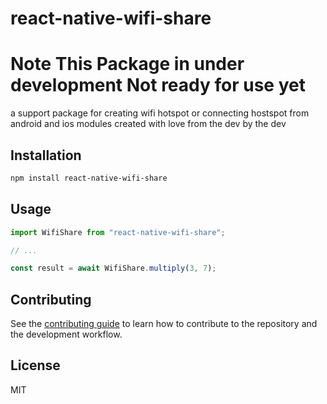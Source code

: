 # react-native-wifi-share

# Note This Package in under development Not ready for use yet

a support package for creating wifi hotspot or connecting hostspot from android and ios modules created with love from the dev by the dev

## Installation

```sh
npm install react-native-wifi-share
```

## Usage

```js
import WifiShare from "react-native-wifi-share";

// ...

const result = await WifiShare.multiply(3, 7);
```

## Contributing

See the [contributing guide](CONTRIBUTING.md) to learn how to contribute to the repository and the development workflow.

## License

MIT
